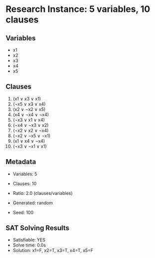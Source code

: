 # Research Instance: 5 variables, 10 clauses

## Variables
- x1
- x2
- x3
- x4
- x5

## Clauses
1. (x1 ∨ x3 ∨ x1)
2. (¬x5 ∨ x3 ∨ x4)
3. (x2 ∨ ¬x2 ∨ x5)
4. (x4 ∨ ¬x4 ∨ ¬x4)
5. (¬x3 ∨ x1 ∨ x4)
6. (¬x4 ∨ ¬x3 ∨ x2)
7. (¬x2 ∨ x2 ∨ ¬x4)
8. (¬x2 ∨ ¬x5 ∨ ¬x1)
9. (x1 ∨ x4 ∨ ¬x4)
10. (¬x3 ∨ ¬x1 ∨ x1)

## Metadata
- Variables: 5
- Clauses: 10
- Ratio: 2.0 (clauses/variables)
- Generated: random

- Seed: 100

## SAT Solving Results
- Satisfiable: YES
- Solve time: 0.0s
- Solution: x1=F, x2=T, x3=T, x4=T, x5=F